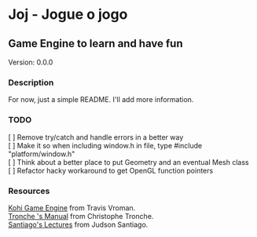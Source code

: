 # Joj - Jogue o jogo

## Game Engine to learn and have fun

Version: 0.0.0

### Description

For now, just a simple README.
I'll add more information.

### TODO

[ ] Remove try/catch and handle errors in a better way  
[ ] Make it so when including window.h in file, type #include "platform/window.h"  
[ ] Think about a better place to put Geometry and an eventual Mesh class  
[ ] Refactor hacky workaround to get OpenGL function pointers

### Resources

[Kohi Game Engine](https://github.com/travisvroman/kohi.git) from Travis Vroman.  
[Tronche 's Manual](https://tronche.com/gui/x/xlib/) from Christophe Tronche.  
[Santiago's Lectures](https://github.com/JudsonSS) from Judson Santiago.